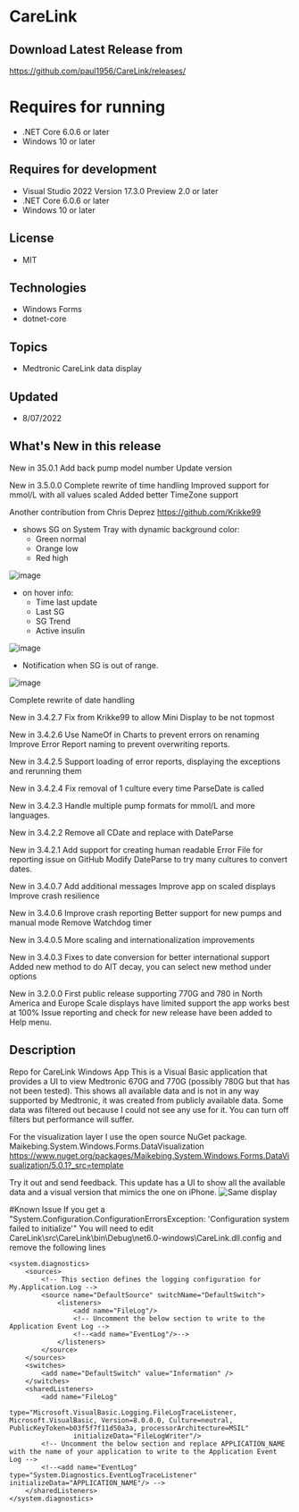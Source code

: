 # CareLink

## Download Latest Release from
https://github.com/paul1956/CareLink/releases/
# Requires for running
- .NET Core 6.0.6 or later
- Windows 10 or later

## Requires for development
- Visual Studio 2022 Version 17.3.0 Preview 2.0 or later
- .NET Core 6.0.6 or later
- Windows 10 or later

## License
- MIT

## Technologies
  - Windows Forms
  - dotnet-core

## Topics
- Medtronic CareLink data display

## Updated
- 8/07/2022

## What's New in this release
  New in 35.0.1
  Add back pump model number
  Update version

  New in 3.5.0.0
  Complete rewrite of time handling
  Improved support for mmol/L with all values scaled
  Added better TimeZone support

  Another contribution from Chris Deprez https://github.com/Krikke99
  - shows SG on System Tray with dynamic background color:
    - Green normal
    - Orange low
    - Red high
  
![image](https://user-images.githubusercontent.com/4416348/182358729-dfcf680b-4127-4505-9e59-be7250b25383.png)

- on hover info:
    - Time last update
    - Last SG
    - SG Trend
    - Active insulin
    
![image](https://user-images.githubusercontent.com/4416348/182360137-ff7b0075-eb88-4a6b-bb92-18d4d4117e16.png)

- Notification when SG is out of range.

![image](https://user-images.githubusercontent.com/4416348/182361568-2a3d91c2-94a7-4275-911c-187150f5319d.png)

  Complete rewrite of date handling
  
  New in 3.4.2.7
  Fix from Krikke99 to allow Mini Display to be not topmost
  
  New in 3.4.2.6
  Use NameOf in Charts to prevent errors on renaming
  Improve Error Report naming to prevent overwriting reports.

  New in 3.4.2.5
  Support loading of error reports, displaying the exceptions and rerunning them

  New in 3.4.2.4
  Fix removal of 1 culture every time ParseDate is called

  New in 3.4.2.3
  Handle multiple pump formats for mmol/L and more languages.

  New in 3.4.2.2
  Remove all CDate and replace with DateParse

  New in 3.4.2.1
  Add support for creating human readable Error File for reporting issue on GitHub
  Modify DateParse to try many cultures to convert dates.

  New in 3.4.0.7
  Add additional messages
  Improve app on scaled displays
  Improve crash resilience

  New in 3.4.0.6
  Improve crash reporting
  Better support for new pumps and manual mode
  Remove Watchdog timer

  New in 3.4.0.5
  More scaling and internationalization improvements

  New in 3.4.0.3
  Fixes to date conversion for better international support
  Added new method to do AIT decay, you can select new method under options

  New in 3.2.0.0
  First public release supporting 770G and 780 in North America and Europe
  Scale displays have limited support the app works best at 100%
  Issue reporting and check for new release have been added to Help menu.

## Description

Repo for CareLink Windows App
This is a Visual Basic application that provides a UI to view Medtronic 670G and 770G (possibly 780G but that has not been tested).
This shows all available data and is not in any way supported by Medtronic, it was created from publicly available data.
Some data was filtered out because I could not see any use for it. You can turn off filters but performance will suffer.

For the visualization layer I use the open source NuGet package.
Maikebing.System.Windows.Forms.DataVisualization
https://www.nuget.org/packages/Maikebing.System.Windows.Forms.DataVisualization/5.0.1?_src=template

Try it out and send feedback.
This update has a UI to show all the available data and a visual version that mimics the one on iPhone.
![Same display](https://github.com/paul1956/CareLink/blob/master/Screenshot%202021-05-16%20050718.png?raw=true)

#Known Issue
If you get a "System.Configuration.ConfigurationErrorsException: 'Configuration system failed to initialize'"
You will need to edit CareLink\src\CareLink\bin\Debug\net6.0-windows\CareLink.dll.config and remove the following lines
```
<system.diagnostics>
    <sources>
        <!-- This section defines the logging configuration for My.Application.Log -->
        <source name="DefaultSource" switchName="DefaultSwitch">
            <listeners>
                <add name="FileLog"/>
                <!-- Uncomment the below section to write to the Application Event Log -->
                <!--<add name="EventLog"/>-->
            </listeners>
        </source>
    </sources>
    <switches>
        <add name="DefaultSwitch" value="Information" />
    </switches>
    <sharedListeners>
        <add name="FileLog"
                type="Microsoft.VisualBasic.Logging.FileLogTraceListener, Microsoft.VisualBasic, Version=8.0.0.0, Culture=neutral, PublicKeyToken=b03f5f7f11d50a3a, processorArchitecture=MSIL"
                initializeData="FileLogWriter"/>
        <!-- Uncomment the below section and replace APPLICATION_NAME with the name of your application to write to the Application Event Log -->
        <!--<add name="EventLog" type="System.Diagnostics.EventLogTraceListener" initializeData="APPLICATION_NAME"/> -->
    </sharedListeners>
</system.diagnostics>
```
